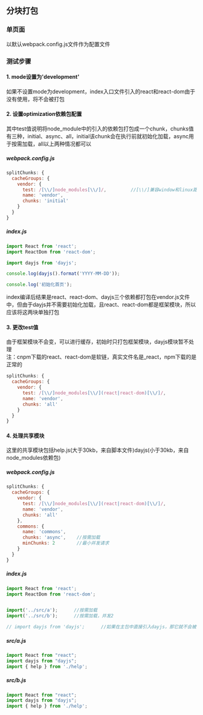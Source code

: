
## 分块打包

### 单页面
以默认webpack.config.js文件作为配置文件

### 测试步骤
#### 1. mode设置为'development'
如果不设置mode为development，index入口文件引入的react和react-dom由于没有使用，将不会被打包

#### 2. 设置optimization依赖包配置
其中test值说明将node_module中的引入的依赖包打包成一个chunk，chunks值有三种，initial、async、all，initial该chunk会在执行前就初始化加载，async用于按需加载，all以上两种情况都可以

##### webpack.config.js
```javascript
splitChunks: {
  cacheGroups: {
    vendor: {
      test: /[\\/]node_modules[\\/]/,         //[\\/]兼容window和linux路径
      name: 'vendor',
      chunks: 'initial'  
    }      
  }
}
```

##### index.js
```javascript
import React from 'react';
import ReactDom from 'react-dom';

import dayjs from 'dayjs';

console.log(dayjs().format('YYYY-MM-DD'));

console.log('初始化首页');
```
index编译后结果是react、react-dom、dayjs三个依赖都打包在vendor.js文件中，但由于dayjs并不需要初始化加载，且react、react-dom都是框架模块，所以应该将这两块单独打包

#### 3. 更改test值
由于框架模块不会变，可以进行缓存，初始时只打包框架模块，dayjs模块暂不处理  
注：cnpm下载的react、react-dom是软链，真实文件名是_react，npm下载的是正常的
```javascript
splitChunks: {
  cacheGroups: {
    vendor: {
      test: /[\\/]node_modules[\\/](react|react-dom)[\\/]/,       
      name: 'vendor',
      chunks: 'all'     
    }   
  }
}
```

#### 4. 处理共享模块
这里的共享模块包括help.js(大于30kb，来自脚本文件)dayjs(小于30kb，来自node_modules依赖包)
##### webpack.config.js
```javascript
splitChunks: {
  cacheGroups: {
    vendor: {
      test: /[\\/]node_modules[\\/](react|react-dom)[\\/]/,       
      name: 'vendor',
      chunks: 'all' 
    },
    commons: {
      name: 'commons',
      chunks: 'async',    //按需加载
      minChunks: 2        //最小并发请求
    }
  }
}
```

##### index.js
```javascript
import React from 'react';
import ReactDom from 'react-dom';


import('../src/a');      //按需加载
import('../src/b');      //按需加载，并发2

// import dayjs from 'dayjs';      //如果在主包中直接引入dayjs，那它就不会被分到commons块中
```

##### src/a.js
```javascript
import React from "react";
import dayjs from "dayjs";   
import { help } from './help';
```

##### src/b.js
```javascript
import React from "react";  
import dayjs from "dayjs";   
import { help } from './help';
```





